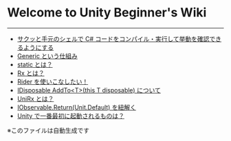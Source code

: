 # Welcome to Unity Beginner's Wiki

---

* <a href='wiki/c_sharp_file_compile_and_execute_on_shell.md'>サクッと手元のシェルで C# コードをコンパイル・実行して挙動を確認できるようにする</a>
* <a href='wiki/c_sharp_generic.md'>Generic という仕組み</a>
* <a href='wiki/c_sharp_static_variable_and_static_method.md'>static とは？</a>
* <a href='wiki/c_sharp_what_is_rx.md'>Rx とは？</a>
* <a href='wiki/Rider_tutorial.md'>Rider を使いこなしたい！</a>
* <a href='wiki/unirx_add_to.md'>IDisposable AddTo&lt;T&gt;(this T disposable) について</a>
* <a href='wiki/unirx_tutorial.md'>UniRx とは？</a>
* <a href='wiki/unirx_unit.md'>IObservable.Return(Unit.Default) を紐解く</a>
* <a href='wiki/unity_how_to_run.md'>Unity で一番最初に起動されるものは？</a>

※このファイルは自動生成です
